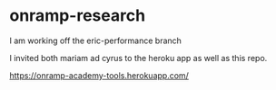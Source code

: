 # onramp-research

I am working off the eric-performance branch

I invited both mariam ad cyrus to the heroku app as well as this repo.

https://onramp-academy-tools.herokuapp.com/
